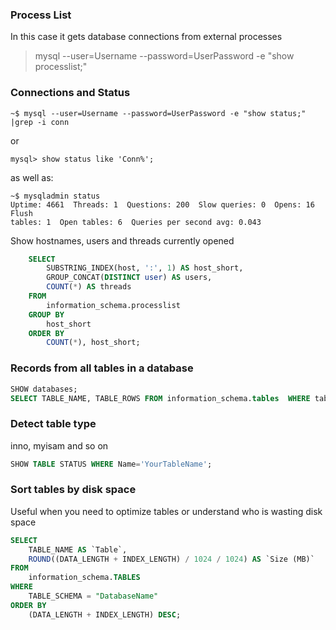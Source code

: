 ### Process List
In this case it gets database connections from external processes
> mysql --user=Username --password=UserPassword -e "show processlist;"

### Connections and Status
    ~$ mysql --user=Username --password=UserPassword -e "show status;" |grep -i conn
or

    mysql> show status like 'Conn%';
as well as:

    ~$ mysqladmin status
    Uptime: 4661  Threads: 1  Questions: 200  Slow queries: 0  Opens: 16  Flush
    tables: 1  Open tables: 6  Queries per second avg: 0.043

Show hostnames, users and threads currently opened
```sql
    SELECT
        SUBSTRING_INDEX(host, ':', 1) AS host_short,
        GROUP_CONCAT(DISTINCT user) AS users,
        COUNT(*) AS threads
    FROM
        information_schema.processlist
    GROUP BY
        host_short
    ORDER BY
        COUNT(*), host_short;
```


### Records from all tables in a database
```sql
SHOW databases;
SELECT TABLE_NAME, TABLE_ROWS FROM information_schema.tables  WHERE table_schema = 'NameOfYourDatabase';
```

### Detect table type
inno, myisam and so on
```sql
SHOW TABLE STATUS WHERE Name='YourTableName';
```

### Sort tables by disk space
Useful when you need to optimize tables or understand who is wasting disk space
```sql
SELECT
    TABLE_NAME AS `Table`,
    ROUND((DATA_LENGTH + INDEX_LENGTH) / 1024 / 1024) AS `Size (MB)`
FROM
    information_schema.TABLES
WHERE
    TABLE_SCHEMA = "DatabaseName"
ORDER BY
    (DATA_LENGTH + INDEX_LENGTH) DESC;
```
